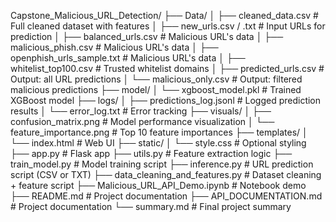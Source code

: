 Capstone_Malicious_URL_Detection/
├── Data/
│   ├── cleaned_data.csv             # Full cleaned dataset with features
│   ├── new_urls.csv / .txt          # Input URLs for prediction
│   ├── balanced_urls.csv            # Malicious URL's data
│   ├── malicious_phish.csv          # Malicious URL's data
│   ├── openphish_urls_sample.txt    # Malicious URL's data
│   ├── whitelist_top100.csv         # Trusted whitelist domains
│   ├── predicted_urls.csv           # Output: all URL predictions
│   └── malicious_only.csv           # Output: filtered malicious predictions
├── model/
│   └── xgboost_model.pkl            # Trained XGBoost model
├── logs/
│   ├── predictions_log.jsonl        # Logged prediction results
│   └── error_log.txt                # Error tracking
├── visuals/
│   ├── confusion_matrix.png         # Model performance visualization
│   └── feature_importance.png       # Top 10 feature importances
├── templates/
│   └── index.html                   # Web UI
├── static/
│   └── style.css                    # Optional styling
├── app.py                           # Flask app
├── utils.py                         # Feature extraction logic
├── train_model.py                   # Model training script
├── inference.py                     # URL prediction script (CSV or TXT)
├── data_cleaning_and_features.py   # Dataset cleaning + feature script
├── Malicious_URL_API_Demo.ipynb    # Notebook demo
├── README.md                        # Project documentation
├── API_DOCUMENTATION.md            # Project documentation
└── summary.md                       # Final project summary
